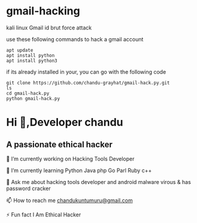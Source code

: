 # gmail-hacking

kali linux Gmail id brut force attack

use these following commands to hack a gmail account

    apt update
    apt install python
    apt install python3

if its already installed in your, you can go with the following code

    git clone https://github.com/chandu-grayhat/gmail-hack.py.git
    ls
    cd gmail-hack.py
    python gmail-hack.py

# Hi 👋,Developer chandu
## A passionate ethical hacker 

🔭 I’m currently working on Hacking Tools Developer

🌱 I’m currently learning Python Java php Go Parl Ruby c++

💬 Ask me about hacking tools developer and android malware virous & has password cracker

📫 How to reach me chandukuntumuru@gmail.com

⚡ Fun fact I Am Ethical Hacker

